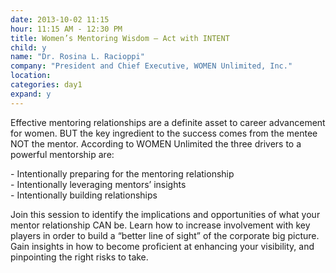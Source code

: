 ```yaml
---
date: 2013-10-02 11:15
hour: 11:15 AM - 12:30 PM
title: Women’s Mentoring Wisdom – Act with INTENT
child: y
name: "Dr. Rosina L. Racioppi"
company: "President and Chief Executive, WOMEN Unlimited, Inc."
location:
categories: day1
expand: y
---
```


Effective mentoring relationships are a definite asset to career advancement for women. BUT the key ingredient to the success comes from the mentee NOT the mentor. According to WOMEN Unlimited the three drivers to a powerful mentorship are:

\- Intentionally preparing for the mentoring relationship <br/>
\- Intentionally leveraging mentors’ insights <br/>
\- Intentionally building relationships <br/>

Join this session to identify the implications and opportunities of what your mentor relationship CAN be. Learn how to increase involvement with key players in order to build a “better line of sight” of the corporate big picture. Gain insights in how to become proficient at enhancing your visibility, and pinpointing the right risks to take.